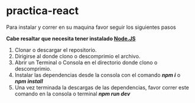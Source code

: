 # practica-react
Para instalar y correr en su maquina favor seguir los siguientes pasos

**__Cabe resaltar que necesita tener instalado [Node.JS](https://nodejs.org/en)__**

1. Clonar o descargar el repositorio.
2. Dirigirse al donde clono o descomprimio el archivo.
3. Abrir un Terminal o Consola en el directorio donde clono o descomprimio.
4. Instalar las dependencias desde la consola con el comando **_npm i_** o **_npm install_**
5. Una vez terminada la descargas de las dependencias, favor correr este comando en la consola o terminal **_npm run dev_**
